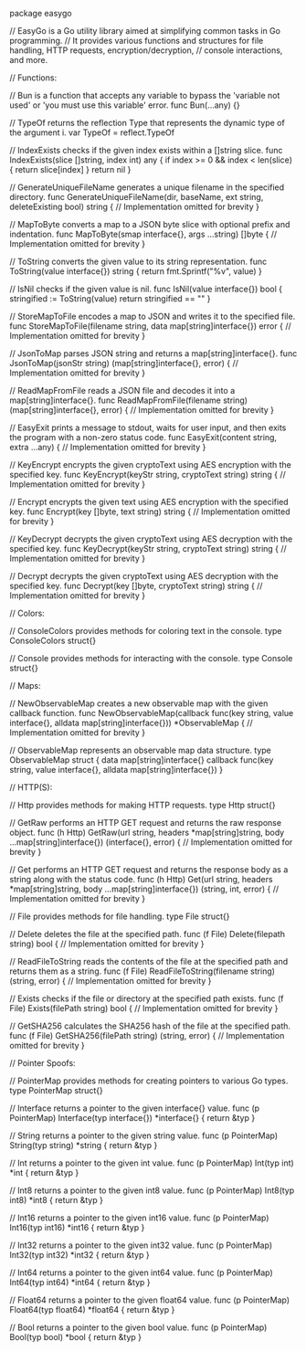package easygo

// EasyGo is a Go utility library aimed at simplifying common tasks in Go programming.
// It provides various functions and structures for file handling, HTTP requests, encryption/decryption,
// console interactions, and more.

// Functions:

// Bun is a function that accepts any variable to bypass the 'variable not used' or 'you must use this variable' error.
func Bun(...any) {}

// TypeOf returns the reflection Type that represents the dynamic type of the argument i.
var TypeOf = reflect.TypeOf

// IndexExists checks if the given index exists within a []string slice.
func IndexExists(slice []string, index int) any {
	if index >= 0 && index < len(slice) {
		return slice[index]
	}
	return nil
}

// GenerateUniqueFileName generates a unique filename in the specified directory.
func GenerateUniqueFileName(dir, baseName, ext string, deleteExisting bool) string {
	// Implementation omitted for brevity
}

// MapToByte converts a map to a JSON byte slice with optional prefix and indentation.
func MapToByte(smap interface{}, args ...string) []byte {
	// Implementation omitted for brevity
}

// ToString converts the given value to its string representation.
func ToString(value interface{}) string {
	return fmt.Sprintf("%v", value)
}

// IsNil checks if the given value is nil.
func IsNil(value interface{}) bool {
	stringified := ToString(value)
	return stringified == "<nil>"
}

// StoreMapToFile encodes a map to JSON and writes it to the specified file.
func StoreMapToFile(filename string, data map[string]interface{}) error {
	// Implementation omitted for brevity
}

// JsonToMap parses JSON string and returns a map[string]interface{}.
func JsonToMap(jsonStr string) (map[string]interface{}, error) {
	// Implementation omitted for brevity
}

// ReadMapFromFile reads a JSON file and decodes it into a map[string]interface{}.
func ReadMapFromFile(filename string) (map[string]interface{}, error) {
	// Implementation omitted for brevity
}

// EasyExit prints a message to stdout, waits for user input, and then exits the program with a non-zero status code.
func EasyExit(content string, extra ...any) {
	// Implementation omitted for brevity
}

// KeyEncrypt encrypts the given cryptoText using AES encryption with the specified key.
func KeyEncrypt(keyStr string, cryptoText string) string {
	// Implementation omitted for brevity
}

// Encrypt encrypts the given text using AES encryption with the specified key.
func Encrypt(key []byte, text string) string {
	// Implementation omitted for brevity
}

// KeyDecrypt decrypts the given cryptoText using AES decryption with the specified key.
func KeyDecrypt(keyStr string, cryptoText string) string {
	// Implementation omitted for brevity
}

// Decrypt decrypts the given cryptoText using AES decryption with the specified key.
func Decrypt(key []byte, cryptoText string) string {
	// Implementation omitted for brevity
}

// Colors:

// ConsoleColors provides methods for coloring text in the console.
type ConsoleColors struct{}

// Console provides methods for interacting with the console.
type Console struct{}

// Maps:

// NewObservableMap creates a new observable map with the given callback function.
func NewObservableMap(callback func(key string, value interface{}, alldata map[string]interface{})) *ObservableMap {
	// Implementation omitted for brevity
}

// ObservableMap represents an observable map data structure.
type ObservableMap struct {
	data     map[string]interface{}
	callback func(key string, value interface{}, alldata map[string]interface{})
}

// HTTP(S):

// Http provides methods for making HTTP requests.
type Http struct{}

// GetRaw performs an HTTP GET request and returns the raw response object.
func (h Http) GetRaw(url string, headers *map[string]string, body ...map[string]interface{}) (interface{}, error) {
	// Implementation omitted for brevity
}

// Get performs an HTTP GET request and returns the response body as a string along with the status code.
func (h Http) Get(url string, headers *map[string]string, body ...map[string]interface{}) (string, int, error) {
	// Implementation omitted for brevity
}

// File provides methods for file handling.
type File struct{}

// Delete deletes the file at the specified path.
func (f File) Delete(filepath string) bool {
	// Implementation omitted for brevity
}

// ReadFileToString reads the contents of the file at the specified path and returns them as a string.
func (f File) ReadFileToString(filename string) (string, error) {
	// Implementation omitted for brevity
}

// Exists checks if the file or directory at the specified path exists.
func (f File) Exists(filePath string) bool {
	// Implementation omitted for brevity
}

// GetSHA256 calculates the SHA256 hash of the file at the specified path.
func (f File) GetSHA256(filePath string) (string, error) {
	// Implementation omitted for brevity
}

// Pointer Spoofs:

// PointerMap provides methods for creating pointers to various Go types.
type PointerMap struct{}

// Interface returns a pointer to the given interface{} value.
func (p PointerMap) Interface(typ interface{}) *interface{} {
	return &typ
}

// String returns a pointer to the given string value.
func (p PointerMap) String(typ string) *string {
	return &typ
}

// Int returns a pointer to the given int value.
func (p PointerMap) Int(typ int) *int {
	return &typ
}

// Int8 returns a pointer to the given int8 value.
func (p PointerMap) Int8(typ int8) *int8 {
	return &typ
}

// Int16 returns a pointer to the given int16 value.
func (p PointerMap) Int16(typ int16) *int16 {
	return &typ
}

// Int32 returns a pointer to the given int32 value.
func (p PointerMap) Int32(typ int32) *int32 {
	return &typ
}

// Int64 returns a pointer to the given int64 value.
func (p PointerMap) Int64(typ int64) *int64 {
	return &typ
}

// Float64 returns a pointer to the given float64 value.
func (p PointerMap) Float64(typ float64) *float64 {
	return &typ
}

// Bool returns a pointer to the given bool value.
func (p PointerMap) Bool(typ bool) *bool {
	return &typ
}
